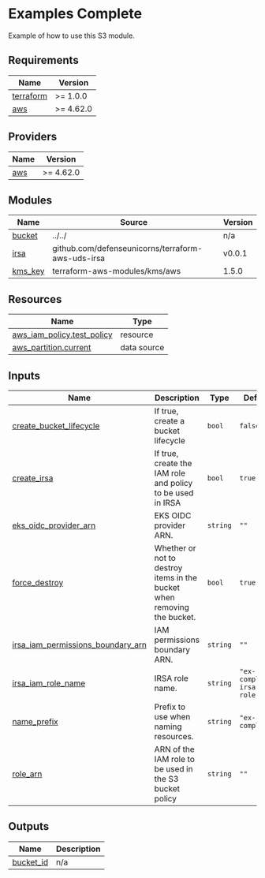 # Examples Complete

Example of how to use this S3 module.

<!-- BEGIN_TF_DOCS -->
## Requirements

| Name | Version |
|------|---------|
| <a name="requirement_terraform"></a> [terraform](#requirement\_terraform) | >= 1.0.0 |
| <a name="requirement_aws"></a> [aws](#requirement\_aws) | >= 4.62.0 |

## Providers

| Name | Version |
|------|---------|
| <a name="provider_aws"></a> [aws](#provider\_aws) | >= 4.62.0 |

## Modules

| Name | Source | Version |
|------|--------|---------|
| <a name="module_bucket"></a> [bucket](#module\_bucket) | ../../ | n/a |
| <a name="module_irsa"></a> [irsa](#module\_irsa) | github.com/defenseunicorns/terraform-aws-uds-irsa | v0.0.1 |
| <a name="module_kms_key"></a> [kms\_key](#module\_kms\_key) | terraform-aws-modules/kms/aws | 1.5.0 |

## Resources

| Name | Type |
|------|------|
| [aws_iam_policy.test_policy](https://registry.terraform.io/providers/hashicorp/aws/latest/docs/resources/iam_policy) | resource |
| [aws_partition.current](https://registry.terraform.io/providers/hashicorp/aws/latest/docs/data-sources/partition) | data source |

## Inputs

| Name | Description | Type | Default | Required |
|------|-------------|------|---------|:--------:|
| <a name="input_create_bucket_lifecycle"></a> [create\_bucket\_lifecycle](#input\_create\_bucket\_lifecycle) | If true, create a bucket lifecycle | `bool` | `false` | no |
| <a name="input_create_irsa"></a> [create\_irsa](#input\_create\_irsa) | If true, create the IAM role and policy to be used in IRSA | `bool` | `true` | no |
| <a name="input_eks_oidc_provider_arn"></a> [eks\_oidc\_provider\_arn](#input\_eks\_oidc\_provider\_arn) | EKS OIDC provider ARN. | `string` | `""` | no |
| <a name="input_force_destroy"></a> [force\_destroy](#input\_force\_destroy) | Whether or not to destroy items in the bucket when removing the bucket. | `bool` | `true` | no |
| <a name="input_irsa_iam_permissions_boundary_arn"></a> [irsa\_iam\_permissions\_boundary\_arn](#input\_irsa\_iam\_permissions\_boundary\_arn) | IAM permissions boundary ARN. | `string` | `""` | no |
| <a name="input_irsa_iam_role_name"></a> [irsa\_iam\_role\_name](#input\_irsa\_iam\_role\_name) | IRSA role name. | `string` | `"ex-complete-irsa-role"` | no |
| <a name="input_name_prefix"></a> [name\_prefix](#input\_name\_prefix) | Prefix to use when naming resources. | `string` | `"ex-complete"` | no |
| <a name="input_role_arn"></a> [role\_arn](#input\_role\_arn) | ARN of the IAM role to be used in the S3 bucket policy | `string` | `""` | no |

## Outputs

| Name | Description |
|------|-------------|
| <a name="output_bucket_id"></a> [bucket\_id](#output\_bucket\_id) | n/a |
<!-- END_TF_DOCS -->